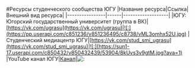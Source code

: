#Ресурсы студенческого сообщества ЮГУ
|Название ресурса|Ссылка|Внешний вид ресурса|
|----------------|------|-------------------|
|ЮГУ: Югорский государственный университет (группа в ВК)|[https://vk.com/ugrasu](https://vk.com/ugrasu)|![:](https://pp.userapi.com/c851236/v851236495/c8738/vML3omhx52U.jpg)
|Студенческий медиацентр ЮГУ|[https://vk.com/stud_smi_ugrasu](https://vk.com/stud_smi_ugrasu)|![:](https://sun1-17.userapi.com/c850432/v850432439/53904/8kUvs3v9gtM.jpg?ava=1)
|YouTube канал ЮГУ|[Канал](https://www.youtube.com/channel/UCx43iULpSe_8zHtW2htXTtw/featured)|![:](https://pp.userapi.com/c836530/v836530261/2eaa0/nsLEmsR0U-I.jpg?ava=1)